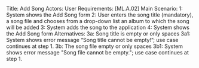 Title: Add Song
Actors: User
Requirements: [ML.A.02] 
Main Scenario:
	1: System shows the Add Song form
	2: User enters the song title (mandatory), a song file and chooses from a drop-down list an album to which the song will be added
	3: System adds the song to the application
	4: System shows the Add Song form
Alternatives:
	3a: Song title is empty or only spaces
	3a1: System shows error message “Song title cannot be empty!”; use case continues at step 1.
	3b: The song file empty or only spaces
	3b1: System shows error message "Song file cannot be empty."; use case continues at step 1.
